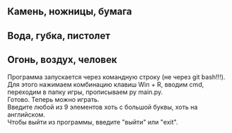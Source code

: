 ## Камень, ножницы, бумага
## Вода, губка, пистолет
## Огонь, воздух, человек
Программа запускается через командную строку (не через git bash!!!).  
Для этого нажимаем комбинацию клавиш Win + R, вводим cmd,  
переходим в папку игры, прописываем py main.py.  
Готово. Теперь можно играть.  
Введите любой из 9 элементов хоть с большой буквы, хоть на английском.  
Чтобы выйти из программы, введите "выйти" или "exit".  
